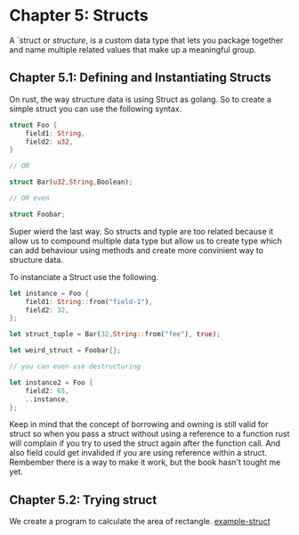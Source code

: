 # Chapter 5: Structs

A `struct or *structure*, is a custom data type that lets you package together and name
multiple related values that make up a meaningful group.

## Chapter 5.1: Defining and Instantiating Structs

On rust, the way structure data is using Struct as golang. So to create a simple struct you can use the following 
syntax.

```rust
struct Foo {
    field1: String,
    field2: u32,
}

// OR

struct Bar(u32,String,Boolean);

// OR even

struct Foobar;
```

Super wierd the last way. So structs and typle are too related because it allow us to compound multiple data type
but allow us to create type which can add behaviour using methods and create more convinient way to structure data.

To instanciate a Struct use the following.

```rust
let instance = Foo {
    field1: String::from("field-1"),
    field2: 32,
};

let struct_tuple = Bar(32,String::from("fee"), true);

let weird_struct = Foobar{};

// you can even use destructuring

let instance2 = Foo {
    field2: 65,
    ..instance,
};
```

Keep in mind that the concept of borrowing and owning is still valid for struct so when you pass a struct without using 
a reference to a function rust will complain if you try to used the struct again after the function call. And also field
could get invalided if you are using reference within a struct. Rembember there is a way to make it work, but the book
hasn't tought me yet.

## Chapter 5.2: Trying struct 

We create a program to calculate the area of rectangle. [example-struct](/chapter-5/example-struct/)
